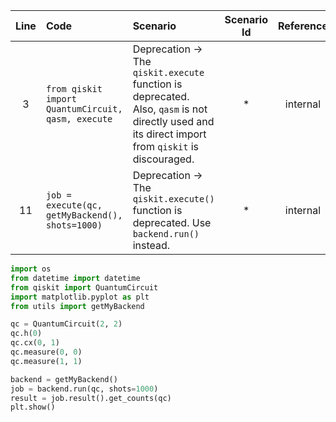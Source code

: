 | Line | Code | Scenario | Scenario Id | Reference | Artifact | Refactoring |
| :--: | :--- | :------- | :---------: | :-------: | :------- | :---------- |
| 3 | `from qiskit import QuantumCircuit, qasm, execute` | Deprecation -> The `qiskit.execute` function is deprecated. Also, `qasm` is not directly used and its direct import from `qiskit` is discouraged. | * | internal | qiskit.execute, qiskit.qasm | `from qiskit import QuantumCircuit` |
| 11 | `job = execute(qc, getMyBackend(), shots=1000)` | Deprecation -> The `qiskit.execute()` function is deprecated. Use `backend.run()` instead. | * | internal | execute | `backend = getMyBackend()`<br>`job = backend.run(qc, shots=1000)` |

```python
import os
from datetime import datetime
from qiskit import QuantumCircuit
import matplotlib.pyplot as plt
from utils import getMyBackend

qc = QuantumCircuit(2, 2)
qc.h(0)
qc.cx(0, 1)
qc.measure(0, 0)
qc.measure(1, 1)

backend = getMyBackend()
job = backend.run(qc, shots=1000)
result = job.result().get_counts(qc)
plt.show()
```